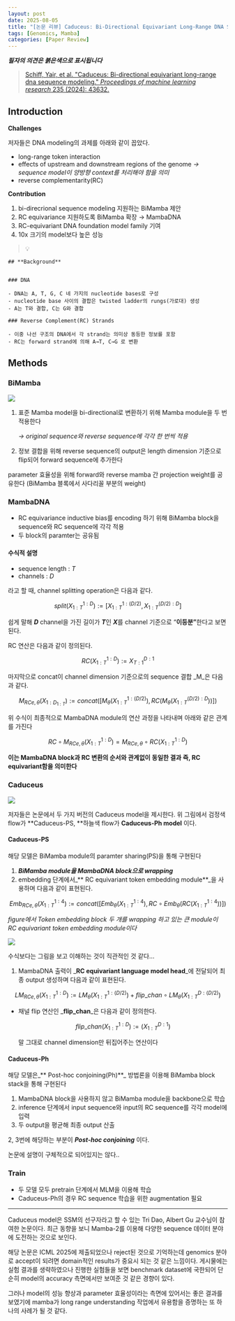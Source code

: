 ```yaml
---
layout: post
date: 2025-08-05
title: "[논문 리뷰] Caduceus: Bi-Directional Equivariant Long-Range DNA Sequence Modeling"
tags: [Genomics, Mamba]
categories: [Paper Review]
---
```


<span class="notion-red">_**필자의 의견은 붉은색으로 표시됩니다**_</span>


> [Schiff, Yair, et al. "Caduceus: Bi-directional equivariant long-range dna sequence modeling." ](https://pmc.ncbi.nlm.nih.gov/articles/PMC12189541/)[_Proceedings of machine learning research_](https://pmc.ncbi.nlm.nih.gov/articles/PMC12189541/)[ 235 (2024): 43632.](https://pmc.ncbi.nlm.nih.gov/articles/PMC12189541/)



## Introduction


**Challenges**


저자들은 DNA modeling의 과제를 아래와 같이 꼽았다.

- long-range token interaction
- effects of upstream and downstream regions of the genome 
_→ sequence model이 양방향 context를 처리해야 함을 의미_
- reverse complementarity(RC)

**Contribution**

1. bi-direcrional sequence modeling 지원하는 BiMamba 제안
1. RC equivariance 지원하도록 BiMamba 확장 → MambaDNA
1. RC-equivariant DNA foundation model family 기여
1. 10x 크기의 model보다 높은 성능

> 💡 


	## **Background**


	### DNA

	- DNA는 A, T, G, C 네 가지의 nucleotide bases로 구성
	- nucleotide base 사이의 결합은 twisted ladder의 rungs(가로대) 생성
	- A는 T와 결합, C는 G와 결합

	### Reverse Complement(RC) Strands

	- 이중 나선 구조의 DNA에서 각 strand는 의미상 동등한 정보를 포함
	- RC는 forward strand에 의해 A→T, C→G 로 변환


## Methods



### BiMamba


![](https://prod-files-secure.s3.us-west-2.amazonaws.com/542b861c-36a8-4051-84e5-8804b6728dba/2c247d59-7815-4980-99f0-8f0d21f445a7/image.png?X-Amz-Algorithm=AWS4-HMAC-SHA256&X-Amz-Content-Sha256=UNSIGNED-PAYLOAD&X-Amz-Credential=ASIAZI2LB466RZERNJ27%2F20250824%2Fus-west-2%2Fs3%2Faws4_request&X-Amz-Date=20250824T131702Z&X-Amz-Expires=3600&X-Amz-Security-Token=IQoJb3JpZ2luX2VjEOr%2F%2F%2F%2F%2F%2F%2F%2F%2F%2FwEaCXVzLXdlc3QtMiJIMEYCIQCQ7S5BEVva%2BuyTYRDS1VLUkcSZXIal0koilIpJc4FfEgIhAMR9DRQBuFZfzChFPRcbsjf7ivNFDT6XowTI95rHtKnVKv8DCEMQABoMNjM3NDIzMTgzODA1IgxRRK7hTmSxebVVZKoq3AMCN0vGo5IOJwmVwxIpAfZucIhFKV1SBsCSxL82ZlG0j7WtwuNCoGtYx7CWKmLjS10%2Fr83DcKOHZkA6rjJNBsP%2FImHbCqjjOjo1zTIWM2CgMsIBFdTxVkpNr7jvkUvGsrgDl%2BC1Mpq9LujGAAZPJ6XPg%2BvfvSvF42u6HJHdjGV1xZIax4PhafhGPpV3DQrcFdU2QcCtDppYY%2FiiXimKe0rgAEk67Z5ANlzWCMrUWY0U3Q%2B02%2B1yqD3qxgJin4vrvvPZsRDMUsNwWO0k3ERfqzvIOchL%2BOtbM5p89Vu7CdM89beQB0ak%2BuZVttwqh3nln0P1VH7nwL%2FBYKMwWDzXnBywZU2YhnEd74%2FEI9KVNXDxGR0KscQeVibGAwDLqIvZmVm%2FIei6v9bVnyWquRVqKqOWN8AjSXv%2BVDuXxeoQa9FY2v9riooUWAwYNENsyP67HZLOEdAOHd0A0T2lBtVA05gYY1uOLvPUVXLQLiSlPddVMgC23jjUZ%2BB86It4lN%2F3XyJ8vR4NpxvG5WV64vyQCSSzSxDf2G5Bc%2FJJMjCGfet8GfZZ0%2Bt7bF4Ag5CWu9IN9xJuQXWH4%2B0mv0TrIrL4hM2qY5j4V8W0us1o5Q%2FSRq2n9CPATBuclFAtIvtJCTCUvKvFBjqkATSY4Bn4Em58rpf1i%2FCXoZ3CoveFm68%2FhyXfTIx4QVvt7hBsfADYrmUfzNl%2F1ijIun3XZY6oQVRgz7GE8x0KRRWv%2Bk%2FcoDMVQt8wpqHFKEJvQdgmg5Rt4PkUzJOw2k0%2Bp8%2BR6CzrlYHCkDx1LVCDBtP8ovjnVM%2Bes3hRvrta8pLCAgiCHeWR4LUnqUTKAnjgsI8qithd0u4394XV7zZU%2FWXPbfkl&X-Amz-Signature=ec828595f83c00b9eadeadcf80d434c92a4f1f868c0cb2ee578cb195e0d4831f&X-Amz-SignedHeaders=host&x-amz-checksum-mode=ENABLED&x-id=GetObject)

1. 표준 Mamba model을 bi-directional로 변환하기 위해 Mamba module을 두 번 적용한다

	_→ original sequence와 reverse sequence에 각각 한 번씩 적용_

1. 정보 결합을 위해 reverse sequence의 output은 length dimension 기준으로 flip되어 forward sequence에 추가한다

parameter 효율성을 위해 forward와 reverse mamba 간 projection weight를 공유한다 (BiMamba 블록에서 사다리꼴 부분의 weight)



### MambaDNA

- RC equivariance inductive bias를 encoding 하기 위해 BiMamba block을 sequence와 RC sequence에 각각 적용
- 두 block의 paramter는 공유됨


#### 수식적 설명

- sequence length : _T_
- channels : _D_

라고 할 때,  channel splitting operation은 다음과 같다.


$$
split(X^{1:D}_{1:T}):=[X^{1:(D/2)}_{1:T},X^{(D/2):D}_{1:T}]
$$


<span class="notion-red">쉽게 말해 </span><span class="notion-red">_**D**_</span><span class="notion-red"> channel을 가진 길이가 </span><span class="notion-red">_**T**_</span><span class="notion-red">인 </span><span class="notion-red">_**X**_</span><span class="notion-red">를 channel 기준으로 “</span><span class="notion-red">**이등분”**</span><span class="notion-red">한다고 보면 된다.</span>


RC 연산은 다음과 같이 정의된다.


$$
RC(X^{1:D}_{1:T}):=X^{D:1}_{T:1}
$$


마지막으로 concat이 channel dimension 기준으로의 sequence 결합 _M_은 다음과 같다.


$$
M_{RCe,\theta}(X_{1:D_{1:T}}):=concat([M_{\theta}(X^{1:(D/2)}_{1:T}),RC(M_{\theta}(X^{(D/2):D}_{1:T}))])
$$


위 수식이 최종적으로 MambaDNA module의 연산 과정을 나타내며 아래와 같은 관계를 가진다


$$
RC\circ M_{RCe,\theta}(X^{1:D}_{1:T}) = M_{RCe,\theta} \circ RC(X^{1:D}_{1:T})
$$


**이는 MambaDNA block과 RC 변환의 순서와 관계없이 동일한 결과 즉, RC equivariant함을 의미한다**



### Caduceus


![](https://prod-files-secure.s3.us-west-2.amazonaws.com/542b861c-36a8-4051-84e5-8804b6728dba/f94a60d7-8145-473b-aef9-7c68d3ec604a/image.png?X-Amz-Algorithm=AWS4-HMAC-SHA256&X-Amz-Content-Sha256=UNSIGNED-PAYLOAD&X-Amz-Credential=ASIAZI2LB466RZERNJ27%2F20250824%2Fus-west-2%2Fs3%2Faws4_request&X-Amz-Date=20250824T131702Z&X-Amz-Expires=3600&X-Amz-Security-Token=IQoJb3JpZ2luX2VjEOr%2F%2F%2F%2F%2F%2F%2F%2F%2F%2FwEaCXVzLXdlc3QtMiJIMEYCIQCQ7S5BEVva%2BuyTYRDS1VLUkcSZXIal0koilIpJc4FfEgIhAMR9DRQBuFZfzChFPRcbsjf7ivNFDT6XowTI95rHtKnVKv8DCEMQABoMNjM3NDIzMTgzODA1IgxRRK7hTmSxebVVZKoq3AMCN0vGo5IOJwmVwxIpAfZucIhFKV1SBsCSxL82ZlG0j7WtwuNCoGtYx7CWKmLjS10%2Fr83DcKOHZkA6rjJNBsP%2FImHbCqjjOjo1zTIWM2CgMsIBFdTxVkpNr7jvkUvGsrgDl%2BC1Mpq9LujGAAZPJ6XPg%2BvfvSvF42u6HJHdjGV1xZIax4PhafhGPpV3DQrcFdU2QcCtDppYY%2FiiXimKe0rgAEk67Z5ANlzWCMrUWY0U3Q%2B02%2B1yqD3qxgJin4vrvvPZsRDMUsNwWO0k3ERfqzvIOchL%2BOtbM5p89Vu7CdM89beQB0ak%2BuZVttwqh3nln0P1VH7nwL%2FBYKMwWDzXnBywZU2YhnEd74%2FEI9KVNXDxGR0KscQeVibGAwDLqIvZmVm%2FIei6v9bVnyWquRVqKqOWN8AjSXv%2BVDuXxeoQa9FY2v9riooUWAwYNENsyP67HZLOEdAOHd0A0T2lBtVA05gYY1uOLvPUVXLQLiSlPddVMgC23jjUZ%2BB86It4lN%2F3XyJ8vR4NpxvG5WV64vyQCSSzSxDf2G5Bc%2FJJMjCGfet8GfZZ0%2Bt7bF4Ag5CWu9IN9xJuQXWH4%2B0mv0TrIrL4hM2qY5j4V8W0us1o5Q%2FSRq2n9CPATBuclFAtIvtJCTCUvKvFBjqkATSY4Bn4Em58rpf1i%2FCXoZ3CoveFm68%2FhyXfTIx4QVvt7hBsfADYrmUfzNl%2F1ijIun3XZY6oQVRgz7GE8x0KRRWv%2Bk%2FcoDMVQt8wpqHFKEJvQdgmg5Rt4PkUzJOw2k0%2Bp8%2BR6CzrlYHCkDx1LVCDBtP8ovjnVM%2Bes3hRvrta8pLCAgiCHeWR4LUnqUTKAnjgsI8qithd0u4394XV7zZU%2FWXPbfkl&X-Amz-Signature=5e133906ade8895d5641130dde2aea0b7e102c6e4432c50b07b9b56ec06b68cd&X-Amz-SignedHeaders=host&x-amz-checksum-mode=ENABLED&x-id=GetObject)


저자들은 논문에서 두 가지 버전의 Caduceus model을 제시한다. 위 그림에서 검정색 flow가 **Caduceus-PS, **하늘색 flow가 **Caduceus-Ph model** 이다.



#### Caduceus-PS


해당 모델은 BiMamba module의 paramter sharing(PS)을 통해 구현된다

1. _**BiMamba module을 MambaDNA block으로 wrapping**_
1. embedding 단계에서_** RC equivariant token embedding module**_을 사용하며 다음과 같이 표현된다.

$$
Emb_{RCe,\theta}(X^{1:4}_{1:T}):=concat([Emb_{\theta}(X^{1:4}_{1:T}),RC \circ Emb_{\theta}(RC(X^{1:4}_{1:T}))])
$$


_figure에서 Token embedding block 두 개를 wrapping 하고 있는 큰 module이 RC equivariant token embedding module이다_


![](https://prod-files-secure.s3.us-west-2.amazonaws.com/542b861c-36a8-4051-84e5-8804b6728dba/b175e4da-71eb-4e91-8c23-a06dabe673c9/image.png?X-Amz-Algorithm=AWS4-HMAC-SHA256&X-Amz-Content-Sha256=UNSIGNED-PAYLOAD&X-Amz-Credential=ASIAZI2LB466RZERNJ27%2F20250824%2Fus-west-2%2Fs3%2Faws4_request&X-Amz-Date=20250824T131702Z&X-Amz-Expires=3600&X-Amz-Security-Token=IQoJb3JpZ2luX2VjEOr%2F%2F%2F%2F%2F%2F%2F%2F%2F%2FwEaCXVzLXdlc3QtMiJIMEYCIQCQ7S5BEVva%2BuyTYRDS1VLUkcSZXIal0koilIpJc4FfEgIhAMR9DRQBuFZfzChFPRcbsjf7ivNFDT6XowTI95rHtKnVKv8DCEMQABoMNjM3NDIzMTgzODA1IgxRRK7hTmSxebVVZKoq3AMCN0vGo5IOJwmVwxIpAfZucIhFKV1SBsCSxL82ZlG0j7WtwuNCoGtYx7CWKmLjS10%2Fr83DcKOHZkA6rjJNBsP%2FImHbCqjjOjo1zTIWM2CgMsIBFdTxVkpNr7jvkUvGsrgDl%2BC1Mpq9LujGAAZPJ6XPg%2BvfvSvF42u6HJHdjGV1xZIax4PhafhGPpV3DQrcFdU2QcCtDppYY%2FiiXimKe0rgAEk67Z5ANlzWCMrUWY0U3Q%2B02%2B1yqD3qxgJin4vrvvPZsRDMUsNwWO0k3ERfqzvIOchL%2BOtbM5p89Vu7CdM89beQB0ak%2BuZVttwqh3nln0P1VH7nwL%2FBYKMwWDzXnBywZU2YhnEd74%2FEI9KVNXDxGR0KscQeVibGAwDLqIvZmVm%2FIei6v9bVnyWquRVqKqOWN8AjSXv%2BVDuXxeoQa9FY2v9riooUWAwYNENsyP67HZLOEdAOHd0A0T2lBtVA05gYY1uOLvPUVXLQLiSlPddVMgC23jjUZ%2BB86It4lN%2F3XyJ8vR4NpxvG5WV64vyQCSSzSxDf2G5Bc%2FJJMjCGfet8GfZZ0%2Bt7bF4Ag5CWu9IN9xJuQXWH4%2B0mv0TrIrL4hM2qY5j4V8W0us1o5Q%2FSRq2n9CPATBuclFAtIvtJCTCUvKvFBjqkATSY4Bn4Em58rpf1i%2FCXoZ3CoveFm68%2FhyXfTIx4QVvt7hBsfADYrmUfzNl%2F1ijIun3XZY6oQVRgz7GE8x0KRRWv%2Bk%2FcoDMVQt8wpqHFKEJvQdgmg5Rt4PkUzJOw2k0%2Bp8%2BR6CzrlYHCkDx1LVCDBtP8ovjnVM%2Bes3hRvrta8pLCAgiCHeWR4LUnqUTKAnjgsI8qithd0u4394XV7zZU%2FWXPbfkl&X-Amz-Signature=de37f0ab7de4f6fd16ee0489966c68167aceeae54fe21a626b69dc6398061b0c&X-Amz-SignedHeaders=host&x-amz-checksum-mode=ENABLED&x-id=GetObject)


<span class="notion-red">수식보다는 그림을 보고 이해하는 것이 직관적인 것 같다…</span>

1. MambaDNA 출력이 _**RC equivariant language model head**_에 전달되어 최종 output 생성하며 다음과 같이 표현된다.

$$
LM_{RCe,\theta}(X^{1:D}_{1:T}):= LM_{\theta}(X^{1:(D/2)}_{1:T})+flip\_chan\circ LM_{\theta}(X^{D:(D/2)}_{1:T})
$$

- 채널 flip 연산인 _**flip\_chan**_은 다음과 같이 정의한다.

	$$
	flip\_chan(X^{1:D}_{1:T}):=(X^{D:1}_{1:T})
	$$


	말 그대로 channel dimension만 뒤집어주는 연산이다



#### Caduceus-Ph


해당 모델은_** Post-hoc conjoining(Ph)**_ 방법론을 이용해 BiMamba block stack을 통해 구현된다

1. MambaDNA block을 사용하지 않고 BiMamba module을 backbone으로 학습
1. inference 단계에서 input sequence와 input의 RC sequence를 각각 model에 입력
1. 두 output을 평균해 최종 output 산출

2, 3번에 해당하는 부분이 _**Post-hoc conjoining**_ 이다.


<span class="notion-red">논문에 설명이 구체적으로 되어있지는 않다..</span>



### Train

- 두 모델 모두 pretrain 단계에서 MLM을 이용해 학습
- Caduceus-Ph의 경우 RC sequence 학습을 위한 augmentation 필요

---


<span class="notion-red">Caduceus model은 SSM의 선구자라고 할 수 있는 Tri Dao, Albert Gu 교수님이 참여한 논문이다. 최근 동향을 보니 Mamba-2를 이용해 다양한 sequence 데이터 분야에 도전하는 것으로 보인다.</span>


<span class="notion-red">해당 논문은 ICML 2025에 제출되었으나 reject된 것으로 기억하는데 genomics 분야로 accept이 되려면 domain적인 results가 중요시 되는 것 같은 느낌이다. 게시물에는 실험 결과를 생략하였으나 진행한 실험들을 보면 benchmark dataset에 국한되어 단순히 model의 accuracy 측면에서만 보여준 것 같은 경향이 있다.</span>


<span class="notion-red">그러나 model의 성능 향상과 parameter 효율성이라는 측면에 있어서는 좋은 결과를 보였기에 mamba가 long range understanding 작업에서 유용함을 증명하는 또 하나의 사례가 될 것 같다.</span>

